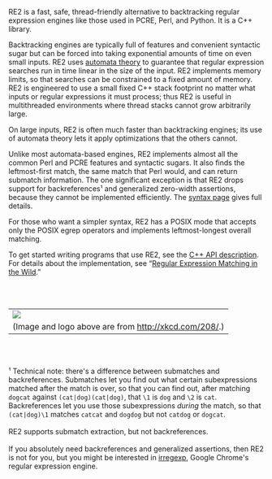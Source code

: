 RE2 is a fast, safe, thread-friendly alternative to backtracking regular expression engines like those used in PCRE, Perl, and Python.  It is a C++ library.

Backtracking engines are typically full of features and convenient syntactic sugar but can be forced into taking exponential amounts of time on even small inputs.  RE2 uses [automata theory](http://swtch.com/~rsc/regexp/regexp1.html) to guarantee that regular expression searches run in time linear in the size of the input.  RE2 implements memory limits, so that searches can be constrained to a fixed amount of memory.
RE2 is engineered to use a small fixed C++ stack footprint no matter what inputs or regular expressions it must process; thus RE2 is useful in multithreaded environments where thread stacks cannot grow arbitrarily large.

On large inputs, RE2 is often much faster than backtracking engines; its use of automata theory lets it apply optimizations that the others cannot.

Unlike most automata-based engines, RE2 implements almost all the common Perl and PCRE features and syntactic sugars.  It also finds the leftmost-first match, the same match that Perl would, and can return submatch information.  The one significant exception is that RE2 drops support for backreferences¹ and generalized zero-width assertions, because they cannot be implemented efficiently.  The [syntax page](Syntax.md) gives full details.

For those who want a simpler syntax, RE2 has a POSIX mode that accepts only the POSIX egrep operators and implements leftmost-longest overall matching.

To get started writing programs that use RE2, see the <a href='http://code.google.com/p/re2/wiki/CplusplusAPI'>C++ API description</a>.
For details about the implementation, see “<a href='http://swtch.com/~rsc/regexp/regexp3.html'>Regular Expression Matching in the Wild</a>.”



<br><br>
<table cellpadding='0' width='611' cellspacing='0'><tr><td width='100%'>
<a href='http://xkcd.com/208/'><img src='http://re2.googlecode.com/hg/doc/xkcd.png?r=4816e3cbb232eec1747dceb6c72da4ca8534b14e' /></a>
</td></tr>
<tr><td align='right'>
(Image and logo above are from <a href='http://xkcd.com/208/'><a href='http://xkcd.com/208/'>http://xkcd.com/208/</a></a>.)<br>
</td></tr>
</table>
<br><br>

¹ Technical note: there's a difference between submatches and backreferences.  Submatches let you find out what certain subexpressions matched after the match is over, so that you can find out, after matching <code>dogcat</code> against <code>(cat|dog)(cat|dog)</code>, that <code>\1</code> is <code>dog</code> and <code>\2</code> is <code>cat</code>.  Backreferences let you use those subexpressions <i>during</i> the match, so that <code>(cat|dog)\1</code> matches <code>catcat</code> and <code>dogdog</code> but not <code>catdog</code> or <code>dogcat</code>.<br>
<br>
RE2 supports submatch extraction, but not backreferences.<br>
<br>
If you absolutely need backreferences and generalized assertions, then RE2 is not for you, but you might be interested in <a href='http://blog.chromium.org/2009/02/irregexp-google-chromes-new-regexp.html'>irregexp</a>, Google Chrome's regular expression engine.